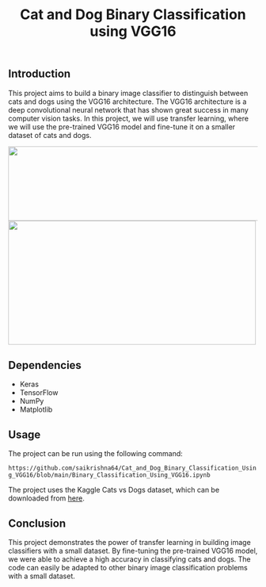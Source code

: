 <!DOCTYPE html>
<html>
  <head>
    <meta charset="UTF-8">
    <title>Cat and Dog Binary Classification using VGG16</title>
  </head>
  <body>
    <header>
      <h1>Cat and Dog Binary Classification using VGG16</h1>
    </header>
    <main>
      <h2>Introduction</h2>
      <p>This project aims to build a binary image classifier to distinguish between cats and dogs using the VGG16 architecture. The VGG16 architecture is a deep convolutional neural network that has shown great success in many computer vision tasks. In this project, we will use transfer learning, where we will use the pre-trained VGG16 model and fine-tune it on a smaller dataset of cats and dogs.</p>
       <img src="https://storage.googleapis.com/lds-media/images/vgg16-architecture.width-1200.jpg"  width=600, height=150>
       <img src="https://i.stack.imgur.com/108n0.jpg"  width=500, height=250>
      <h2>Dependencies</h2>
      <ul>
        <li>Keras</li>
        <li>TensorFlow</li>
        <li>NumPy</li>
        <li>Matplotlib</li>
      </ul>
      <h2>Usage</h2>
      <p>The project can be run using the following command:</p>
      <code>https://github.com/saikrishna64/Cat_and_Dog_Binary_Classification_Using_VGG16/blob/main/Binary_Classification_Using_VGG16.ipynb</code>
      <p>The project uses the Kaggle Cats vs Dogs dataset, which can be downloaded from <a href="https://www.kaggle.com/c/dogs-vs-cats/data">here</a>.</p>
      <h2>Conclusion</h2>
      <p>This project demonstrates the power of transfer learning in building image classifiers with a small dataset. By fine-tuning the pre-trained VGG16 model, we were able to achieve a high accuracy in classifying cats and dogs. The code can easily be adapted to other binary image classification problems with a small dataset.</p>
    </main>
  </body>
</html>


